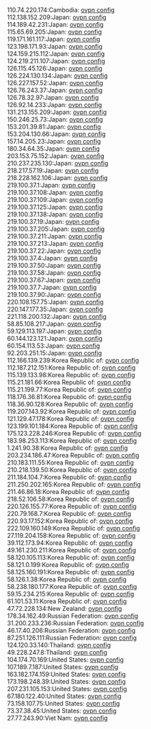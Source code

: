 110.74.220.174:Cambodia: [ovpn config](vpn/110_74_220_174.ovpn)  
112.138.152.209:Japan: [ovpn config](vpn/112_138_152_209.ovpn)  
114.189.42.231:Japan: [ovpn config](vpn/114_189_42_231.ovpn)  
115.65.69.205:Japan: [ovpn config](vpn/115_65_69_205.ovpn)  
119.171.161.117:Japan: [ovpn config](vpn/119_171_161_117.ovpn)  
123.198.171.93:Japan: [ovpn config](vpn/123_198_171_93.ovpn)  
124.159.215.112:Japan: [ovpn config](vpn/124_159_215_112.ovpn)  
124.219.211.107:Japan: [ovpn config](vpn/124_219_211_107.ovpn)  
126.115.45.126:Japan: [ovpn config](vpn/126_115_45_126.ovpn)  
126.224.130.134:Japan: [ovpn config](vpn/126_224_130_134.ovpn)  
126.227.157.52:Japan: [ovpn config](vpn/126_227_157_52.ovpn)  
126.76.243.37:Japan: [ovpn config](vpn/126_76_243_37.ovpn)  
126.78.32.97:Japan: [ovpn config](vpn/126_78_32_97.ovpn)  
126.92.14.233:Japan: [ovpn config](vpn/126_92_14_233.ovpn)  
131.213.155.209:Japan: [ovpn config](vpn/131_213_155_209.ovpn)  
150.246.25.73:Japan: [ovpn config](vpn/150_246_25_73.ovpn)  
153.201.39.81:Japan: [ovpn config](vpn/153_201_39_81.ovpn)  
153.204.130.66:Japan: [ovpn config](vpn/153_204_130_66.ovpn)  
157.14.205.23:Japan: [ovpn config](vpn/157_14_205_23.ovpn)  
180.34.64.35:Japan: [ovpn config](vpn/180_34_64_35.ovpn)  
203.153.75.152:Japan: [ovpn config](vpn/203_153_75_152.ovpn)  
210.237.235.130:Japan: [ovpn config](vpn/210_237_235_130.ovpn)  
218.217.57.19:Japan: [ovpn config](vpn/218_217_57_19.ovpn)  
218.228.162.106:Japan: [ovpn config](vpn/218_228_162_106.ovpn)  
219.100.37.1:Japan: [ovpn config](vpn/219_100_37_1.ovpn)  
219.100.37.108:Japan: [ovpn config](vpn/219_100_37_108.ovpn)  
219.100.37.109:Japan: [ovpn config](vpn/219_100_37_109.ovpn)  
219.100.37.125:Japan: [ovpn config](vpn/219_100_37_125.ovpn)  
219.100.37.138:Japan: [ovpn config](vpn/219_100_37_138.ovpn)  
219.100.37.19:Japan: [ovpn config](vpn/219_100_37_19.ovpn)  
219.100.37.205:Japan: [ovpn config](vpn/219_100_37_205.ovpn)  
219.100.37.211:Japan: [ovpn config](vpn/219_100_37_211.ovpn)  
219.100.37.213:Japan: [ovpn config](vpn/219_100_37_213.ovpn)  
219.100.37.22:Japan: [ovpn config](vpn/219_100_37_22.ovpn)  
219.100.37.4:Japan: [ovpn config](vpn/219_100_37_4.ovpn)  
219.100.37.50:Japan: [ovpn config](vpn/219_100_37_50.ovpn)  
219.100.37.58:Japan: [ovpn config](vpn/219_100_37_58.ovpn)  
219.100.37.67:Japan: [ovpn config](vpn/219_100_37_67.ovpn)  
219.100.37.7:Japan: [ovpn config](vpn/219_100_37_7.ovpn)  
219.100.37.90:Japan: [ovpn config](vpn/219_100_37_90.ovpn)  
220.108.157.75:Japan: [ovpn config](vpn/220_108_157_75.ovpn)  
220.147.177.35:Japan: [ovpn config](vpn/220_147_177_35.ovpn)  
221.118.200.132:Japan: [ovpn config](vpn/221_118_200_132.ovpn)  
58.85.108.217:Japan: [ovpn config](vpn/58_85_108_217.ovpn)  
59.129.113.197:Japan: [ovpn config](vpn/59_129_113_197.ovpn)  
60.144.123.121:Japan: [ovpn config](vpn/60_144_123_121.ovpn)  
60.154.113.53:Japan: [ovpn config](vpn/60_154_113_53.ovpn)  
92.203.251.15:Japan: [ovpn config](vpn/92_203_251_15.ovpn)  
112.166.139.239:Korea Republic of: [ovpn config](vpn/112_166_139_239.ovpn)  
112.187.212.151:Korea Republic of: [ovpn config](vpn/112_187_212_151.ovpn)  
115.139.133.98:Korea Republic of: [ovpn config](vpn/115_139_133_98.ovpn)  
115.21.181.66:Korea Republic of: [ovpn config](vpn/115_21_181_66.ovpn)  
115.21.199.77:Korea Republic of: [ovpn config](vpn/115_21_199_77.ovpn)  
118.176.36.81:Korea Republic of: [ovpn config](vpn/118_176_36_81.ovpn)  
118.36.90.128:Korea Republic of: [ovpn config](vpn/118_36_90_128.ovpn)  
119.207.143.92:Korea Republic of: [ovpn config](vpn/119_207_143_92.ovpn)  
121.129.47.178:Korea Republic of: [ovpn config](vpn/121_129_47_178.ovpn)  
123.199.101.184:Korea Republic of: [ovpn config](vpn/123_199_101_184.ovpn)  
175.123.228.246:Korea Republic of: [ovpn config](vpn/175_123_228_246.ovpn)  
183.98.253.113:Korea Republic of: [ovpn config](vpn/183_98_253_113.ovpn)  
1.241.90.38:Korea Republic of: [ovpn config](vpn/1_241_90_38.ovpn)  
203.234.186.47:Korea Republic of: [ovpn config](vpn/203_234_186_47.ovpn)  
210.183.111.55:Korea Republic of: [ovpn config](vpn/210_183_111_55.ovpn)  
210.218.139.50:Korea Republic of: [ovpn config](vpn/210_218_139_50.ovpn)  
211.184.104.7:Korea Republic of: [ovpn config](vpn/211_184_104_7.ovpn)  
211.250.202.165:Korea Republic of: [ovpn config](vpn/211_250_202_165.ovpn)  
211.46.86.18:Korea Republic of: [ovpn config](vpn/211_46_86_18.ovpn)  
218.52.106.58:Korea Republic of: [ovpn config](vpn/218_52_106_58.ovpn)  
220.126.155.77:Korea Republic of: [ovpn config](vpn/220_126_155_77.ovpn)  
220.79.168.7:Korea Republic of: [ovpn config](vpn/220_79_168_7.ovpn)  
220.93.17.152:Korea Republic of: [ovpn config](vpn/220_93_17_152.ovpn)  
222.109.160.149:Korea Republic of: [ovpn config](vpn/222_109_160_149.ovpn)  
27.119.204.158:Korea Republic of: [ovpn config](vpn/27_119_204_158.ovpn)  
39.112.173.94:Korea Republic of: [ovpn config](vpn/39_112_173_94.ovpn)  
49.161.230.211:Korea Republic of: [ovpn config](vpn/49_161_230_211.ovpn)  
58.120.105.113:Korea Republic of: [ovpn config](vpn/58_120_105_113.ovpn)  
58.121.0.199:Korea Republic of: [ovpn config](vpn/58_121_0_199.ovpn)  
58.125.160.191:Korea Republic of: [ovpn config](vpn/58_125_160_191.ovpn)  
58.126.1.38:Korea Republic of: [ovpn config](vpn/58_126_1_38.ovpn)  
58.238.180.177:Korea Republic of: [ovpn config](vpn/58_238_180_177.ovpn)  
59.15.234.215:Korea Republic of: [ovpn config](vpn/59_15_234_215.ovpn)  
61.101.53.11:Korea Republic of: [ovpn config](vpn/61_101_53_11.ovpn)  
47.72.228.134:New Zealand: [ovpn config](vpn/47_72_228_134.ovpn)  
178.34.162.49:Russian Federation: [ovpn config](vpn/178_34_162_49.ovpn)  
31.200.233.236:Russian Federation: [ovpn config](vpn/31_200_233_236.ovpn)  
46.17.40.206:Russian Federation: [ovpn config](vpn/46_17_40_206.ovpn)  
87.251.126.111:Russian Federation: [ovpn config](vpn/87_251_126_111.ovpn)  
124.120.33.140:Thailand: [ovpn config](vpn/124_120_33_140.ovpn)  
49.228.247.8:Thailand: [ovpn config](vpn/49_228_247_8.ovpn)  
104.174.70.169:United States: [ovpn config](vpn/104_174_70_169.ovpn)  
107.189.7.187:United States: [ovpn config](vpn/107_189_7_187.ovpn)  
163.182.174.159:United States: [ovpn config](vpn/163_182_174_159.ovpn)  
173.198.248.39:United States: [ovpn config](vpn/173_198_248_39.ovpn)  
207.231.105.153:United States: [ovpn config](vpn/207_231_105_153.ovpn)  
67.180.122.40:United States: [ovpn config](vpn/67_180_122_40.ovpn)  
73.158.107.75:United States: [ovpn config](vpn/73_158_107_75.ovpn)  
73.37.38.45:United States: [ovpn config](vpn/73_37_38_45.ovpn)  
27.77.243.90:Viet Nam: [ovpn config](vpn/27_77_243_90.ovpn)  
